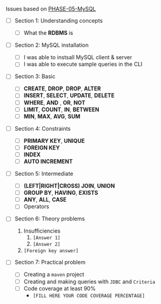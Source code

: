 Issues based on [PHASE-05-MySQL](Readme.md)


- [ ] Section 1: Understanding concepts
    - [ ] What the **RDBMS** is

- [ ] Section 2: MySQL installation
  - [ ] I was able to instsall MySQL client & server
  - [ ] I was able to execute sample queries in the CLI

- [ ] Section 3: Basic
    - [ ] **CREATE**, **DROP**, **DROP**, **ALTER**
    - [ ] **INSERT**, **SELECT**, **UPDATE**, **DELETE**
    - [ ] **WHERE**, **AND** , **OR**, **NOT**
    - [ ] **LIMIT**, **COUNT**, **IN**, **BETWEEN**
    - [ ] **MIN**, **MAX**, **AVG**, **SUM**
 
- [ ] Section 4: Constraints
    - [ ] **PRIMARY KEY**, **UNIQUE**
    - [ ] **FOREIGN KEY**
    - [ ] **INDEX**
    - [ ] **AUTO INCREMENT**

- [ ] Section 5: Intermediate
  - [ ] **(LEFT|RIGHT|CROSS) JOIN**, **UNION**
  - [ ] **GROUP BY**, **HAVING**, **EXISTS**
  - [ ] **ANY**, **ALL**, **CASE**
  - [ ] Operators

- [ ] Section 6: Theory problems
  1. Insufficiencies
     1. `[Answer 1]`
     2. `[Answer 2]`
  2. `[Foreign key answer]`


- [ ] Section 7: Practical problem
    - [ ] Creating a `maven` project
    - [ ] Creating and making queries with `JDBC` and `Criteria`
    - [ ] Code coverage at least 90%
        - `[FILL HERE YOUR CODE COVERAGE PERCENTAGE]`

